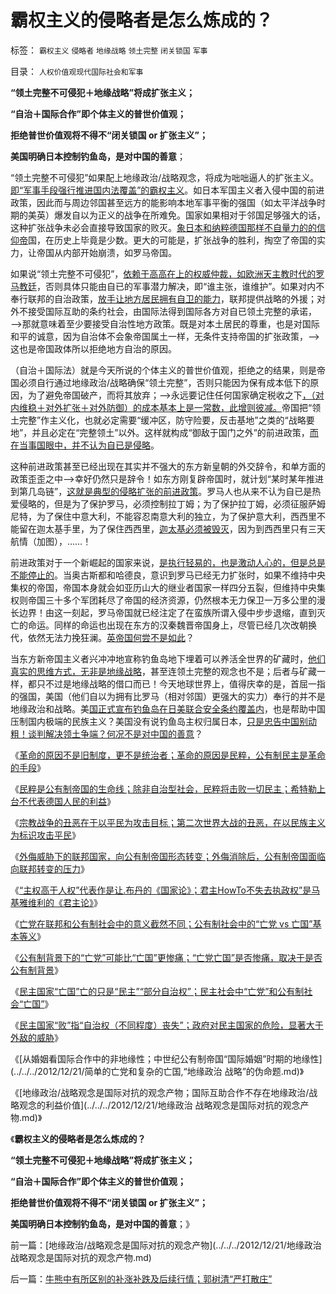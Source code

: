 # 霸权主义的侵略者是怎么炼成的？

标签： `霸权主义` `侵略者` `地缘战略` `领土完整` `闭关锁国` `军事` 

目录： `人权价值观现代国际社会和军事`

**“领土完整不可侵犯＋地缘战略”将成扩张主义；**

**“自治＋国际合作”即个体主义的普世价值观；**

**拒绝普世价值观将不得不“闭关锁国 or 扩张主义”；**

**美国明确日本控制钓鱼岛，是对中国的善意**；

“领土完整不可侵犯”如果配上地缘政治/战略观念，将成为咄咄逼人的扩张主义。[即“军事手段强行推进国内法覆盖”的霸权主义](../../../2012/12/6/侵略是“暴力推动国内法覆盖”的司法选择；.md)。如日本军国主义者入侵中国的前进政策，因此而与周边邻国甚至远方的能影响本地军事平衡的强国（如太平洋战争时期的美英）爆发自以为正义的战争在所难免。国家如果相对于邻国足够强大的话，这种扩张战争未必会直接导致国家的败灭。[象日本和纳粹德国那样不自量力的的信仰帝](../../../2009/12/11/疯狂的日本和明智的德国和法国的“卖国英雄”.md)国，在历史上毕竟是少数。更大的可能是，扩张战争的胜利，掏空了帝国的实力，让帝国从内部开始崩溃，如罗马帝国。

如果说“领土完整不可侵犯”，[依赖于高高在上的权威仲裁，如欧洲天主教时代的罗马教廷](../../../2011/4/3/国民主权原理下没有“独立”诉求.md)，否则具体只能由自已的军事潜力解决，即“谁主张，谁维护”。如果对内不奉行联邦的自治政策，[放手让地方居民拥有自卫的能力](../../../2010/9/15/中央集权的帝国社会缺乏自卫能力.md)，联邦提供战略的外援；对外不接受国际互助的条约社会，由国际法得到国际各方对自已领土完整的承诺，——>那就意味着至少要接受自治性地方政策。既是对本土居民的尊重，也是对国际和平的诚意，因为自治体不会象帝国属土一样，无条件支持帝国的扩张政策，——>这也是帝国政体所以拒绝地方自治的原因。

（自治＋国际法）就是今天所说的个体主义的普世价值观，拒绝之的结果，则是帝国必须自行通过地缘政治/战略确保“领土完整”，否则只能因为保有成本低下的原因，为了避免帝国破产，而将其放弃；——>永远要记住任何国家确定税收之下[，（对内维稳＋对外扩张＋对外防御）的成本基本上是一常数，此增则彼减。](../../../2012/12/6/“有犯强汉者，虽远必诛”的成本透支.md)帝国把“领土完整”作主义化，也就必定需要“缓冲区，防守险要，反击基地”之类的“战略要地”，并且必定在“完整领土”以外。这样就构成“御敌于国门之外”的前进政策，[而在当事国眼中，并不认为自已是侵略](../../../2011/1/13/俾斯麦的策略和李鸿章的错误.md)。

这种前进政策甚至已经出现在其实并不强大的东方新皇朝的外交辞令，和单方面的政策歪歪之中——>幸好仍然只是辞令！如东方刚复辟帝国时，就计划“某时某年推进到第几岛链”，[这就是典型的侵略扩张的前进政策](../../../2012/9/24/缺乏妥协观念的文化不会接受司法仲裁（妥协的建议）.md)。罗马人也从来不认为自已是热爱侵略的，但是为了保护罗马，必须控制拉丁姆；为了保护拉丁姆，必须征服萨姆尼特，为了保住中意大利，不能容忍南意大利的独立，为了保护意大利，西西里不能留在迦太基手里，为了保住西西里，[迦太基必须被毁灭](../../../2011/4/22/美英法的第三次布匿战争.md)，因为到西西里只有三天航情（加图），……！

前进政策对于一个新崛起的国家来说，[是执行轻易的，也是激动人心的，但是总是不能停止的](../../../2011/1/12/日本侵华为东北，蒋介石战争为活命.md)。当奥古斯都和哈德良，意识到罗马已经无力扩张时，如果不维持中央集权的帝国，帝国本身就会如亚历山大的继业者国家一样四分五裂，但维持中央集权则帝国三十多个军团耗尽了帝国的经济资源，仍然根本无力保卫一万多公里的漫长边界！由这一刻起，罗马帝国就已经注定了在蛮族所谓入侵中步步退缩，直到灭亡的命运。同样的命运也出现在东方的汉秦魏晋帝国身上，尽管已经几次改朝换代，依然无法力挽狂澜。[英帝国何尝不是如此](../../../2008/12/20/英殖民帝国终结，是经济理由.md)？

当东方新帝国主义者兴冲冲地宣称钓鱼岛地下埋着可以养活全世界的矿藏时，[他们真实的思维方式，无非是地缘战略](../../../2012/9/26/令人发指的暴行都是民粹氛围中偶发的激情；.md)，甚至连领土完整的观念也不是；后者与矿藏一样，都只不过是地缘战略的借口而已！今天地球世界上，值得庆幸的是，首屈一指的强国，美国（他们自以为拥有比罗马（相对邻国）更强大的实力）奉行的并不是地缘政治和战略。美[国正式宣布钓鱼岛在日美联合安全条约覆盖内](../../../2012/9/28/任何“历史依据”不构成现实主权的根据.md)，也是帮助中国压制国内极端的民族主义？美国没有说钓鱼岛主权归属日本，[只是忠告中国别动粗！谈判解决领土争端？何况不是对中国的善意](../../../2012/12/7/社会进化论淘汰了弱者希特勒和日本军国主义.md)？

《[革命的原因不是旧制度，更不是统治者；革命的原因是民粹，公有制民主是革命的手段](../../../2012/12/17/革命的原因不是旧制度，更不是统治者.md)》

《[民粹是公有制帝国的生命线；除非自治型社会，民粹将击败一切民主；希特勒上台不代表德国人民的利益](../../../2012/12/18/“全国普选，一人一票”必定不合法.md)》

《[宗教战争的丑恶在于以平民为攻击目标；第二次世界大战的丑恶，在以民族主义为标识攻击平民](../../../2012/12/18/不仅仅是德国军队犯下战争罪，德国人的怨恨有合理性.md)》

《[外侮威胁下的联邦国家，向公有制帝国形态转变；外侮消除后，公有制帝国面临向联邦转变的压力](../../../2012/12/19/外侮战争威胁下，公有制成为合理的国家体制.md)》

《[“主权高于人权”代表作是让.布丹的《国家论》；君主HowTo不失去执政权”是马基雅维利的《君主论》](../../../2012/12/19/危机管理中的“亡党”危机；公有制背景的“亡党”是重大危机；.md)》

《[亡党在联邦和公有制社会中的意义截然不同；公有制社会中的“亡党 vs
亡国”基本等义](../../../2012/12/19/“全国普选，一人一票”不如“光明正大，决一死战”.md)》

《[公有制背景下的“亡党”可能比“亡国”更惨痛；“亡党亡国”是否惨痛，取决于是否公有制背景](../../../2012/12/20/民主亡国的历史案例，雅典，罗马，威尼斯，荷兰，CSA，布尔.md)》

《[民主国家“亡国”亡的只是“民主”“部分自治权”；民主社会中“亡党”和公有制社会“亡国”](../../../2012/12/20/习以为常的民主“亡党”和公有制亡国.md)》

《[民主国家“败”指“自治权（不同程度）丧失”；政府对民主国家的危险，显著大于外敌的威胁](../../../2012/12/20/内患总是大于外敌的威胁.md)》

《[从婚姻看国际合作中的非地缘性；中世纪公有制帝国“国际婚姻”时期的地缘性](../../../2012/12/21/简单的亡党和复杂的亡国,“地缘政治 战略”的伪命题.md)》

《[地缘政治/战略观念是国际对抗的观念产物；国际互助合作不存在地缘政治/战略观念的利益价值](../../../2012/12/21/地缘政治 战略观念是国际对抗的观念产物.md)》

《**霸权主义的侵略者是怎么炼成的？**

**“领土完整不可侵犯＋地缘战略”将成扩张主义；**

**“自治＋国际合作”即个体主义的普世价值观；**

**拒绝普世价值观将不得不“闭关锁国 or 扩张主义”；**

**美国明确日本控制钓鱼岛，是对中国的善意**；》

前一篇：[地缘政治/战略观念是国际对抗的观念产物](../../../2012/12/21/地缘政治 战略观念是国际对抗的观念产物.md)

后一篇：[牛熊中有所区别的补涨补跌及后续行情；郭树清“严打散庄”](../../../2012/12/21/牛熊中有所区别的补涨补跌及后续行情；郭树清“严打散庄”.md)